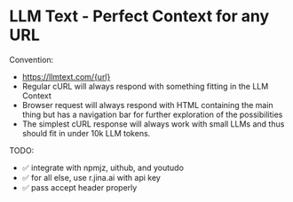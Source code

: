 # LLM Text - Perfect Context for any URL

Convention:

- https://llmtext.com/{url}
- Regular cURL will always respond with something fitting in the LLM Context
- Browser request will always respond with HTML containing the main thing but has a navigation bar for further exploration of the possibilities
- The simplest cURL response will always work with small LLMs and thus should fit in under 10k LLM tokens.

TODO:

- ✅ integrate with npmjz, uithub, and youtudo
- ✅ for all else, use r.jina.ai with api key
- ✅ pass accept header properly
